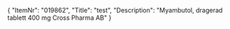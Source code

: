 {
  "ItemNr": "019862",
  "Title": "test",
  "Description": "Myambutol, dragerad tablett 400 mg Cross Pharma AB"
}